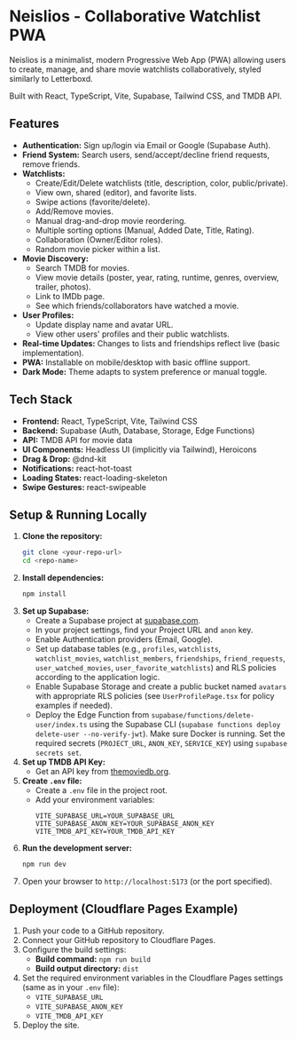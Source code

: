 # Neislios - Collaborative Watchlist PWA

Neislios is a minimalist, modern Progressive Web App (PWA) allowing users to create, manage, and share movie watchlists collaboratively, styled similarly to Letterboxd.

Built with React, TypeScript, Vite, Supabase, Tailwind CSS, and TMDB API.

## Features

*   **Authentication:** Sign up/login via Email or Google (Supabase Auth).
*   **Friend System:** Search users, send/accept/decline friend requests, remove friends.
*   **Watchlists:**
    *   Create/Edit/Delete watchlists (title, description, color, public/private).
    *   View own, shared (editor), and favorite lists.
    *   Swipe actions (favorite/delete).
    *   Add/Remove movies.
    *   Manual drag-and-drop movie reordering.
    *   Multiple sorting options (Manual, Added Date, Title, Rating).
    *   Collaboration (Owner/Editor roles).
    *   Random movie picker within a list.
*   **Movie Discovery:**
    *   Search TMDB for movies.
    *   View movie details (poster, year, rating, runtime, genres, overview, trailer, photos).
    *   Link to IMDb page.
    *   See which friends/collaborators have watched a movie.
*   **User Profiles:**
    *   Update display name and avatar URL.
    *   View other users' profiles and their public watchlists.
*   **Real-time Updates:** Changes to lists and friendships reflect live (basic implementation).
*   **PWA:** Installable on mobile/desktop with basic offline support.
*   **Dark Mode:** Theme adapts to system preference or manual toggle.

## Tech Stack

*   **Frontend:** React, TypeScript, Vite, Tailwind CSS
*   **Backend:** Supabase (Auth, Database, Storage, Edge Functions)
*   **API:** TMDB API for movie data
*   **UI Components:** Headless UI (implicitly via Tailwind), Heroicons
*   **Drag & Drop:** @dnd-kit
*   **Notifications:** react-hot-toast
*   **Loading States:** react-loading-skeleton
*   **Swipe Gestures:** react-swipeable

## Setup & Running Locally

1.  **Clone the repository:**
    ```bash
    git clone <your-repo-url>
    cd <repo-name>
    ```
2.  **Install dependencies:**
    ```bash
    npm install
    ```
3.  **Set up Supabase:**
    *   Create a Supabase project at [supabase.com](https://supabase.com/).
    *   In your project settings, find your Project URL and `anon` key.
    *   Enable Authentication providers (Email, Google).
    *   Set up database tables (e.g., `profiles`, `watchlists`, `watchlist_movies`, `watchlist_members`, `friendships`, `friend_requests`, `user_watched_movies`, `user_favorite_watchlists`) and RLS policies according to the application logic.
    *   Enable Supabase Storage and create a public bucket named `avatars` with appropriate RLS policies (see `UserProfilePage.tsx` for policy examples if needed).
    *   Deploy the Edge Function from `supabase/functions/delete-user/index.ts` using the Supabase CLI (`supabase functions deploy delete-user --no-verify-jwt`). Make sure Docker is running. Set the required secrets (`PROJECT_URL`, `ANON_KEY`, `SERVICE_KEY`) using `supabase secrets set`.
4.  **Set up TMDB API Key:**
    *   Get an API key from [themoviedb.org](https://www.themoviedb.org/settings/api).
5.  **Create `.env` file:**
    *   Create a `.env` file in the project root.
    *   Add your environment variables:
        ```env
        VITE_SUPABASE_URL=YOUR_SUPABASE_URL
        VITE_SUPABASE_ANON_KEY=YOUR_SUPABASE_ANON_KEY
        VITE_TMDB_API_KEY=YOUR_TMDB_API_KEY
        ```
6.  **Run the development server:**
    ```bash
    npm run dev
    ```
7.  Open your browser to `http://localhost:5173` (or the port specified).

## Deployment (Cloudflare Pages Example)

1.  Push your code to a GitHub repository.
2.  Connect your GitHub repository to Cloudflare Pages.
3.  Configure the build settings:
    *   **Build command:** `npm run build`
    *   **Build output directory:** `dist`
4.  Set the required environment variables in the Cloudflare Pages settings (same as in your `.env` file):
    *   `VITE_SUPABASE_URL`
    *   `VITE_SUPABASE_ANON_KEY`
    *   `VITE_TMDB_API_KEY`
5.  Deploy the site.
